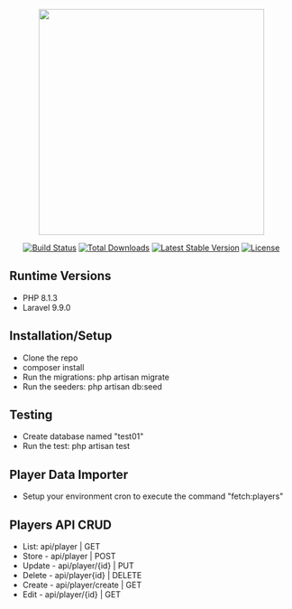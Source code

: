 <p align="center"><a href="https://laravel.com" target="_blank"><img src="https://raw.githubusercontent.com/laravel/art/master/logo-lockup/5%20SVG/2%20CMYK/1%20Full%20Color/laravel-logolockup-cmyk-red.svg" width="400"></a></p>

<p align="center">
<a href="https://travis-ci.org/laravel/framework"><img src="https://travis-ci.org/laravel/framework.svg" alt="Build Status"></a>
<a href="https://packagist.org/packages/laravel/framework"><img src="https://img.shields.io/packagist/dt/laravel/framework" alt="Total Downloads"></a>
<a href="https://packagist.org/packages/laravel/framework"><img src="https://img.shields.io/packagist/v/laravel/framework" alt="Latest Stable Version"></a>
<a href="https://packagist.org/packages/laravel/framework"><img src="https://img.shields.io/packagist/l/laravel/framework" alt="License"></a>
</p>

## Runtime Versions
- PHP 8.1.3
- Laravel 9.9.0

## Installation/Setup
- Clone the repo
- composer install
- Run the migrations: php artisan migrate
- Run the seeders: php artisan db:seed

## Testing
- Create database named "test01"
- Run the test: php artisan test

## Player Data Importer
- Setup your environment cron to execute the command "fetch:players"

## Players API CRUD
- List: api/player | GET
- Store - api/player | POST
- Update - api/player/{id} | PUT
- Delete - api/player{id} | DELETE
- Create - api/player/create | GET
- Edit - api/player/{id} | GET
